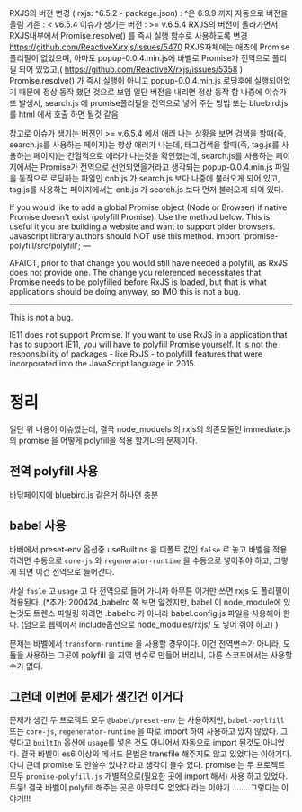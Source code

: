 RXJS의 버전 변경 ( rxjs: ^6.5.2 - package.json) : ^은 6.9.9 까지 자동으로 버전을 올림
기존 : < v6.5.4
이슈가 생기는 버전 : >= v.6.5.4
RXJS의 버전이 올라가면서 RXJS내부에서 Promise.resolve() 를 즉시 실행 함수로 사용하도록 변경
https://github.com/ReactiveX/rxjs/issues/5470
RXJS자체에는 애초에 Promise 폴리필이 없었으며, 아마도 popup-0.0.4.min.js에 바벨로 Promise가 전역으로 폴리필 되어 있었고,( https://github.com/ReactiveX/rxjs/issues/5358 )
Promise.resolve() 가 즉시 실행이 아니고  popup-0.0.4.min.js 로딩후에 실행되어었기 때문에 정상 동작 했던 것으로 보임
일단 버전을 내리면 정상 동작 함
나중에 이슈가 또 발생시, search.js 에 promise폴리필을 전역으로 넣어 주는 방법 또는 bluebird.js 를 html 에서 호출 하면 될것 같음
 

참고로 이슈가 생기는 버전인  >= v.6.5.4 에서 애러 나는 상황을 보면 
검색을 할때(즉, search.js를 사용하는 페이지)는 항상 애러가 나는데,
태그검색을 할때(즉, tag.js를 사용하는 페이지)는 간헐적으로 애러가 나는것을 확인했는데, 
search.js를 사용하는 페이지에서는 Promise가 전역으로 선언되었을거라고 생각되는 popup-0.0.4.min.js  파일을 동적으로 로딩하는 파일인 cnb.js 가 search.js 보다 나중에 불러오게 되어 있고, 
tag.js를 사용하는 페이지에서는 cnb.js 가 search.js 보다 먼저 불러오게 되어 있다. 
 

 

 

 

If you would like to add a global Promise object (Node or Browser) if native Promise doesn't exist (polyfill Promise). Use the method below. This is useful it you are building a website and want to support older browsers. Javascript library authors should NOT use this method.
 import 'promise-polyfill/src/polyfill';
—

AFAICT, prior to that change you would still have needed a polyfill, as RxJS does not provide one. The change you referenced necessitates that Promise needs to be polyfilled before RxJS is loaded, but that is what applications should be doing anyway, so IMO this is not a bug.

--- 

This is not a bug.

IE11 does not support Promise. If you want to use RxJS in a application that has to support IE11, you will have to polyfill Promise yourself. It is not the responsibility of packages - like RxJS - to polyfilll features that were incorporated into the JavaScript language in 2015.


# 정리
일단 위 내용이 이슈였는데, 결국 node_moduels 의 rxjs의 의존모둘인 immediate.js 의 promise 을 어떻게 polyfill을 적용 할거냐의 문제이다. 

## 전역 polyfill 사용
바닦페이지에 bluebird.js 같은거 하나면 충분

## babel 사용
바베에서 preset-env 옵션중 useBuiltIns 을 디폴트 값인 `false` 로 놓고 바벨을 적용하려면 수동으로 `core-js` 와 `regenerator-runtime` 을 수동으로 넣어줘야 하고, 그렇게 되면 이건 전역으로 들어간다. 

사실 `fasle` 고 `usage` 고 다 전역으로 들어 가니까 아무튼 이거만 쓰면 rxjs 도 폴리필이 적용된다. 
(*추가: 200424_babelrc 쪽 보면 알겠지만, babel 이 node_module에 있는것도 트렌스 파일링 하려면 .babelrc 가 아니라 babel.config.js 파일을 사용해야 한다. (덤으로 웹펙에서 include옵션으로 node_modules/rxjs/ 도 넣어 줘야 하고) )

문제는 바벨에서 `transform-runtime` 을 사용할 경우이다. 
이건 전역변수가 아니라, 모듈을 사용하는 그곳에 polyfill 을 지역 변수로 만들어 버리니, 다른 스코프에서는 사용할수가 없다. 

## 그런데 이번에 문제가 생긴건 이거다
문제가 생긴 두 프로젝트 모두 `@babel/preset-env` 는 사용하지만, `babel-poylfill` 또는 `core-js`, `regenerator-runtime` 을 따로 import 하여 사용하고 있지 않았다. 그렇다고 `builtIn` 옵션에 `usage`를 넣은 것도 아니어서 자동으로 import 된것도 아니었다.
결국 바벨이 es6 이상의 메서드 문법은 transfile 해주지도 않고 있었다는 이야기다. 
아니 근데 promise 도 안쓸수 있나? 라고 생각이 들수 있다. 
promise 는 두 프로젝트 모두 `promise-polyfill.js` 개별적으로(필요한 곳에 import 해서) 사용 하고 있었다. 두둥!
결국 바벨이 polyfill 해주는 곳은 아무데도 없었다 라는 이야기
........그렇다는 이야기!!!



